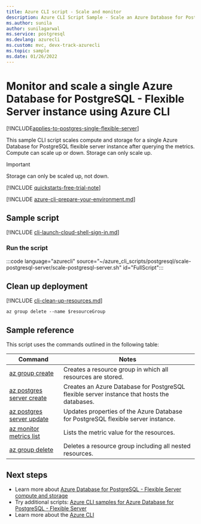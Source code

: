 ```yaml
---
title: Azure CLI script - Scale and monitor
description: Azure CLI Script Sample - Scale an Azure Database for PostgreSQL - Flexible Server instance to a different performance level after querying the metrics.
ms.author: sunila
author: sunilagarwal
ms.service: postgresql
ms.devlang: azurecli
ms.custom: mvc, devx-track-azurecli
ms.topic: sample
ms.date: 01/26/2022 
---
```

# Monitor and scale a single Azure Database for PostgreSQL - Flexible Server instance using Azure CLI

[!INCLUDE[applies-to-postgres-single-flexible-server](../includes/applies-to-postgresql-single-flexible-server.md)]

This sample CLI script scales compute and storage for a single Azure Database for PostgreSQL flexible server instance after querying the metrics. Compute can scale up or down. Storage can only scale up. 

> [!IMPORTANT]
> Storage can only be scaled up, not down.

[!INCLUDE [quickstarts-free-trial-note](../../../includes/quickstarts-free-trial-note.md)]

[!INCLUDE [azure-cli-prepare-your-environment.md](~/reusable-content/azure-cli/azure-cli-prepare-your-environment.md)]

## Sample script

[!INCLUDE [cli-launch-cloud-shell-sign-in.md](../../../includes/cli-launch-cloud-shell-sign-in.md)]

### Run the script

:::code language="azurecli" source="~/azure_cli_scripts/postgresql/scale-postgresql-server/scale-postgresql-server.sh" id="FullScript":::

## Clean up deployment

[!INCLUDE [cli-clean-up-resources.md](../../../includes/cli-clean-up-resources.md)]

```azurecli
az group delete --name $resourceGroup
```

## Sample reference

This script uses the commands outlined in the following table:

| **Command** | **Notes** |
|---|---|
| [az group create](/cli/azure/group) | Creates a resource group in which all resources are stored. |
| [az postgres server create](/cli/azure/postgres/server#az-postgres-server-create) | Creates an Azure Database for PostgreSQL flexible server instance that hosts the databases. |
| [az postgres server update](/cli/azure/postgres/server#az-postgres-server-update) | Updates properties of the Azure Database for PostgreSQL flexible server instance. |
| [az monitor metrics list](/cli/azure/monitor/metrics) | Lists the metric value for the resources. |
| [az group delete](/cli/azure/group) | Deletes a resource group including all nested resources. |

## Next steps

- Learn more about [Azure Database for PostgreSQL - Flexible Server compute and storage](../concepts-pricing-tiers.md)
- Try additional scripts: [Azure CLI samples for Azure Database for PostgreSQL - Flexible Server](../sample-scripts-azure-cli.md)
- Learn more about the [Azure CLI](/cli/azure)

